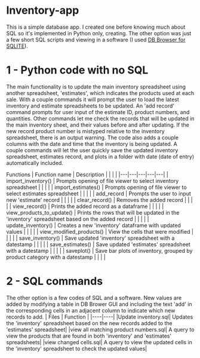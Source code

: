 # Inventory-app

This is a simple database app. I created one before knowing much about SQL so it's implemented in Python only, creating. The other option was just a few short SQL scripts and viewing in a software (I used [DB Browser for SQLITE](https://sqlitebrowser.org/dl/)).

# 1 - Python code with  no SQL
The main functionality is to update the main inventory spreadsheet using another spreadsheet, 'estimates', which indicates the products used at each sale. With a couple commands it will prompt the user to load the latest inventory and estimate spreadsheets to be updated.  An 'add record' command prompts for user input of the estimate ID, product numbers, and quantities. Other commands let me check the records that will be updated in the main inventory sheet, and their values before and after updating. If the new record product number is mistyped relative to the inventory spreadsheet, there is an output warning. The code also adds a couple columns with the date and time that the inventory is being updated. A couple commands will let the user quickly save the updated inventory spreadsheet, estimates record, and plots in a folder with date (date of entry) automatically included.

Functions
|  Function name | Description   |   |   |   |
|---|---|---|---|---|
|  import_inventory() | Prompts opening of file viewer to select inventory spreadsheet  |   |   |   |
|  import_estimates() | Prompts opening of file viewer to select estimates spreadsheet   |   |   |   |
|  add_record | Prompts the user to input new 'estimate' record  |   |   |   |
|  clear_record() | Removes the added record  |   |   |   |
|  view_record() | Prints the added record as a dataframe  |   |   |   |
|  view_products_to_update() | Prints the rows that will be updated in the 'inventory' spreadsheet based on the added record  |   |   |   |
|  update_inventory() | Creates a new 'inventory' dataframe with updated values  |   |   |   |
|  view_modified_products() | View the cells that were modified  |   |   |   |
|  save_inventory() | Save updated 'inventory' spreadsheet with a datestamp  |   |   |   |
|  save_estimates() | Save updated 'estimates' spreadsheet with a datestamp  |   |   |   |
|  saveplot() |  Save bar plots of inventory, grouped by product category with a datestamp |   |   |   |


# 2 - SQL commands
The other option is a few codes of SQL and a software. New values are added by modifying a table in DB Brower GUI and including the text 'add' in the corresponding cells in an adjacent column to indicate which new records to add.
| Files | Function |
|----|----|
|Update inventory.sql| Updates the 'inventory' spreadsheet based on the new records added to the 'estimates' spreadsheet|
|view all matching product numbers.sql| A query to view the products that are found in both 'inventory' and 'estimates' spreadsheets|
|view changed cells.sql| A query to view the updated cells in the 'inventory' spreadsheet to check the updated values|


